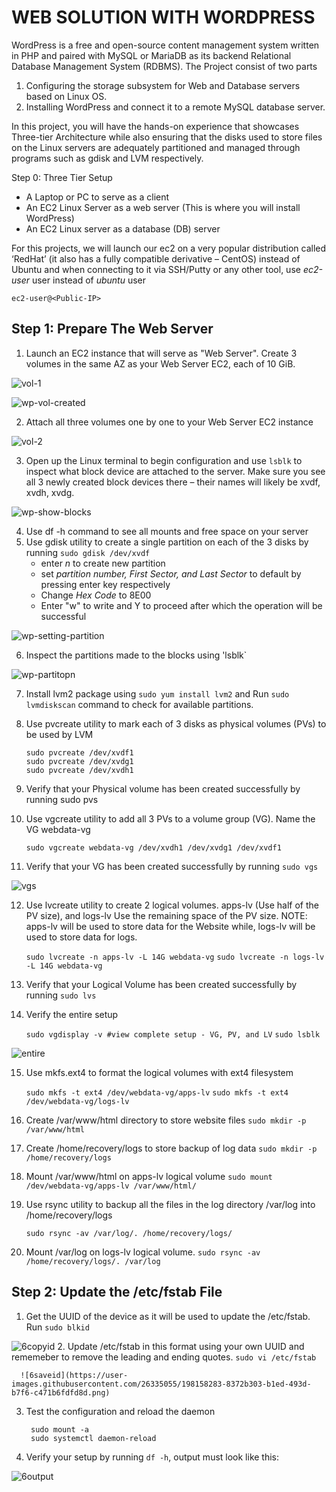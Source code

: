 # WEB SOLUTION WITH WORDPRESS

WordPress is a free and open-source content management system written in PHP and paired with MySQL or MariaDB as its backend Relational Database Management System (RDBMS).
The Project consist of two parts
1.  Configuring the storage subsystem for Web and Database servers based on Linux OS. 
2.  Installing WordPress and connect it to a remote MySQL database server.

In this project, you will have the hands-on experience that showcases Three-tier Architecture while also ensuring that the disks used to store files on the Linux servers are adequately partitioned and managed through programs such as gdisk and LVM respectively.

Step 0: Three Tier Setup
- A Laptop or PC to serve as a client
- An EC2 Linux Server as a web server (This is where you will install WordPress)
- An EC2 Linux server as a database (DB) server

For this projects, we will launch our ec2 on a very popular distribution called ‘RedHat’ (it also has a fully compatible derivative – CentOS) instead of Ubuntu and when connecting to it via SSH/Putty or any other tool, use *ec2-user* user instead of *ubuntu* user

`ec2-user@<Public-IP>`

## Step 1: Prepare The Web Server
1.  Launch an EC2 instance that will serve as "Web Server". Create 3 volumes in the same AZ as your Web Server EC2, each of 10 GiB.

![vol-1](https://user-images.githubusercontent.com/26335055/198114570-db0afb41-c681-4dd3-ac40-51c6a293a08f.png)

![wp-vol-created](https://user-images.githubusercontent.com/26335055/198114631-3225028d-5fc6-4728-b8fb-094ffd10710a.png)

2.  Attach all three volumes one by one to your Web Server EC2 instance

![vol-2](https://user-images.githubusercontent.com/26335055/198114465-ac5717c5-44c2-4785-b5b7-25790dffd6ea.png)

3.  Open up the Linux terminal to begin configuration and use `lsblk` to inspect what block device are attached to the server. Make sure you see all 3 newly created block devices there – their names will likely be xvdf, xvdh, xvdg.

![wp-show-blocks](https://user-images.githubusercontent.com/26335055/198115471-a0f94f3d-64b7-43f8-a8de-6f6357adc7ef.png)

4.  Use df -h command to see all mounts and free space on your server
5.  Use gdisk utility to create a single partition on each of the 3 disks by running `sudo gdisk /dev/xvdf`
      - enter *n* to create new partition
      - set *partition number, First Sector, and Last Sector* to default by pressing enter key respectively
      - Change *Hex Code* to 8E00
      - Enter "w" to write and Y to proceed after which the operation will be successful

![wp-setting-partition](https://user-images.githubusercontent.com/26335055/198115735-523a10c8-7c82-4d0b-845c-4689e213b973.png)

6. Inspect the partitions made to the blocks using 'lsblk`

 ![wp-partitopn](https://user-images.githubusercontent.com/26335055/198117126-e1c18d76-bab1-4940-9c24-f89c202b06c5.png)

7.    Install lvm2 package using `sudo yum install lvm2` and Run `sudo lvmdiskscan` command to check for available partitions.
8.    Use pvcreate utility to mark each of 3 disks as physical volumes (PVs) to be used by LVM

      ```
      sudo pvcreate /dev/xvdf1
      sudo pvcreate /dev/xvdg1
      sudo pvcreate /dev/xvdh1
      ```
9.    Verify that your Physical volume has been created successfully by running sudo pvs
10.   Use vgcreate utility to add all 3 PVs to a volume group (VG). Name the VG webdata-vg

      `sudo vgcreate webdata-vg /dev/xvdh1 /dev/xvdg1 /dev/xvdf1`
11.   Verify that your VG has been created successfully by running `sudo vgs`

![vgs](https://user-images.githubusercontent.com/26335055/198135460-3d075eb0-52dd-4813-91bd-ef59f2d0991a.png)

12.   Use lvcreate utility to create 2 logical volumes. apps-lv (Use half of the PV size), and logs-lv Use the remaining space of the PV size. NOTE: apps-lv will be used to store data for the Website while, logs-lv will be used to store data for logs.

      `sudo lvcreate -n apps-lv -L 14G webdata-vg`
      `sudo lvcreate -n logs-lv -L 14G webdata-vg`
13.   Verify that your Logical Volume has been created successfully by running `sudo lvs`
14.   Verify the entire setup

      `sudo vgdisplay -v #view complete setup - VG, PV, and LV`
      `sudo lsblk`

![entire](https://user-images.githubusercontent.com/26335055/198151128-be754f76-53e1-48fb-9044-c8680c9ffea7.png)

15.   Use mkfs.ext4 to format the logical volumes with ext4 filesystem

      `sudo mkfs -t ext4 /dev/webdata-vg/apps-lv`
      `sudo mkfs -t ext4 /dev/webdata-vg/logs-lv`
16.   Create /var/www/html directory to store website files `sudo mkdir -p /var/www/html`
17.   Create /home/recovery/logs to store backup of log data `sudo mkdir -p /home/recovery/logs`
18.   Mount /var/www/html on apps-lv logical volume `sudo mount /dev/webdata-vg/apps-lv /var/www/html/`
19.   Use rsync utility to backup all the files in the log directory /var/log into /home/recovery/logs

      `sudo rsync -av /var/log/. /home/recovery/logs/`
20.   Mount /var/log on logs-lv logical volume. `sudo rsync -av /home/recovery/logs/. /var/log`

## Step 2: Update the /etc/fstab File
1. Get the UUID of the device as it will be used to update the /etc/fstab. Run `sudo blkid`

![6copyid](https://user-images.githubusercontent.com/26335055/198158064-2724485e-fecb-420e-b5f8-e9e637859cee.png)
2. Update /etc/fstab in this format using your own UUID and rememeber to remove the leading and ending quotes. `sudo vi /etc/fstab`

      ![6saveid](https://user-images.githubusercontent.com/26335055/198158283-8372b303-b1ed-493d-b7f6-c471b6fdfd8d.png)

3. Test the configuration and reload the daemon
      
      ```
       sudo mount -a
       sudo systemctl daemon-reload
      ```
4. Verify your setup by running `df -h`, output must look like this:

![6output](https://user-images.githubusercontent.com/26335055/198158216-c90b5173-a95b-4abb-a96e-a14de19319ee.png)







